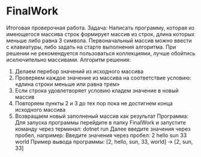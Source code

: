 # FinalWork
Итоговая проверочная работа.
Задача:
Написать программу, которая из имеющегося массива строк формирует массив из строк, длина которых меньше либо равна 3 символа. Первоначальный массив можно ввести с клавиатуры, либо задать на старте выполнения алгоритма. При решении не рекомендуется пользоваться коллекциями, лучше обойтись исключительно массивами.
Алгоритм решения:
1.	Делаем перебор значений из исходного массива
2.	Проверяем каждое значение из массива на соответствие условию: «длина строки меньше или равна трем»
3.	Если строка удовлетворяет условию кладем значение в новый массив
4.	Повторяем пункты 2 и 3 до тех пор пока не достигнем конца исходного массива
5.	Возвращаем новый заполненый массив как результат
Программа:
Для запуска программы перейдите в папку FinalWork и запустите команду через терминал:
dotnet run 
Далее введите значения через пробел, например:
Введите значения через пробел: 2 hello sun 33 world
Пример вывода программы:
[2, hello, sun, 33, world] -> [2, sun, 33]
